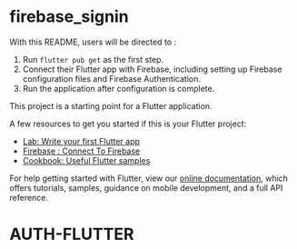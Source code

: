 # firebase_signin

With this README, users will be directed to :

1. Run `flutter pub get` as the first step.
2. Connect their Flutter app with Firebase, including setting up Firebase configuration files and Firebase Authentication.
3. Run the application after configuration is complete.

This project is a starting point for a Flutter application.

A few resources to get you started if this is your Flutter project:

- [Lab: Write your first Flutter app](https://flutter.dev/docs/get-started/codelab)
- [Firebase : Connect To Firebase](https://firebase.google.com/docs/flutter/setup)
- [Cookbook: Useful Flutter samples](https://flutter.dev/docs/cookbook)

For help getting started with Flutter, view our
[online documentation](https://flutter.dev/docs), which offers tutorials,
samples, guidance on mobile development, and a full API reference.
# AUTH-FLUTTER

